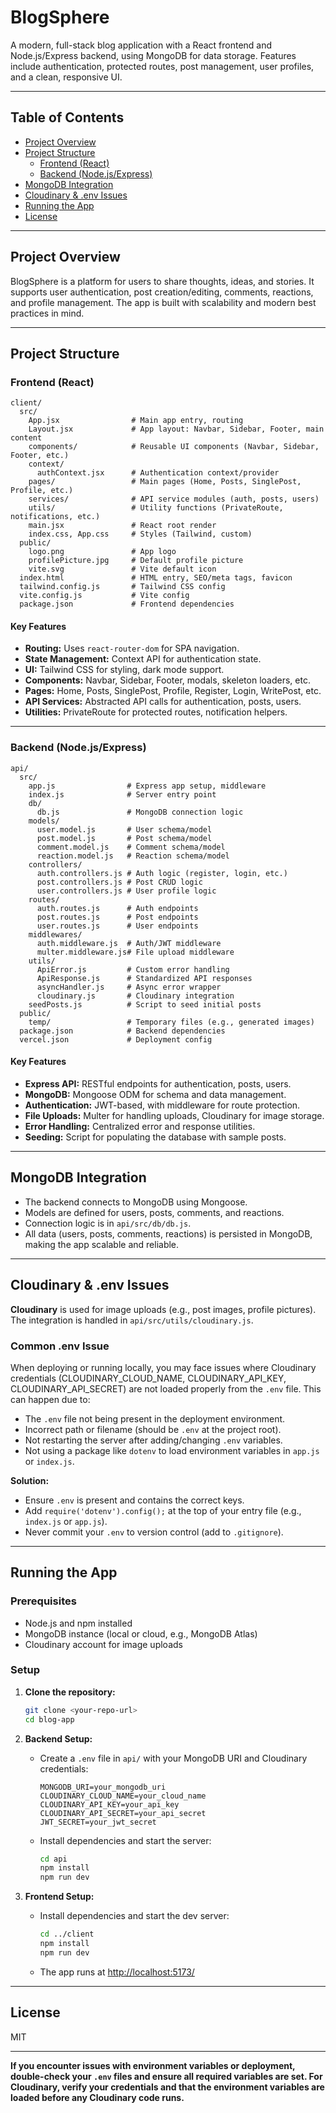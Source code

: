 # BlogSphere

A modern, full-stack blog application with a React frontend and Node.js/Express backend, using MongoDB for data storage. Features include authentication, protected routes, post management, user profiles, and a clean, responsive UI.

---

## Table of Contents

- [Project Overview](#project-overview)
- [Project Structure](#project-structure)
  - [Frontend (React)](#frontend-react)
  - [Backend (Node.js/Express)](#backend-nodejsexpress)
- [MongoDB Integration](#mongodb-integration)
- [Cloudinary & .env Issues](#cloudinary--env-issues)
- [Running the App](#running-the-app)
- [License](#license)

---

## Project Overview

BlogSphere is a platform for users to share thoughts, ideas, and stories. It supports user authentication, post creation/editing, comments, reactions, and profile management. The app is built with scalability and modern best practices in mind.

---

## Project Structure

### Frontend (React)

```
client/
  src/
    App.jsx                # Main app entry, routing
    Layout.jsx             # App layout: Navbar, Sidebar, Footer, main content
    components/            # Reusable UI components (Navbar, Sidebar, Footer, etc.)
    context/
      authContext.jsx      # Authentication context/provider
    pages/                 # Main pages (Home, Posts, SinglePost, Profile, etc.)
    services/              # API service modules (auth, posts, users)
    utils/                 # Utility functions (PrivateRoute, notifications, etc.)
    main.jsx               # React root render
    index.css, App.css     # Styles (Tailwind, custom)
  public/
    logo.png               # App logo
    profilePicture.jpg     # Default profile picture
    vite.svg               # Vite default icon
  index.html               # HTML entry, SEO/meta tags, favicon
  tailwind.config.js       # Tailwind CSS config
  vite.config.js           # Vite config
  package.json             # Frontend dependencies
```

#### Key Features

- **Routing:** Uses `react-router-dom` for SPA navigation.
- **State Management:** Context API for authentication state.
- **UI:** Tailwind CSS for styling, dark mode support.
- **Components:** Navbar, Sidebar, Footer, modals, skeleton loaders, etc.
- **Pages:** Home, Posts, SinglePost, Profile, Register, Login, WritePost, etc.
- **API Services:** Abstracted API calls for authentication, posts, users.
- **Utilities:** PrivateRoute for protected routes, notification helpers.

---

### Backend (Node.js/Express)

```
api/
  src/
    app.js                # Express app setup, middleware
    index.js              # Server entry point
    db/
      db.js               # MongoDB connection logic
    models/
      user.model.js       # User schema/model
      post.model.js       # Post schema/model
      comment.model.js    # Comment schema/model
      reaction.model.js   # Reaction schema/model
    controllers/
      auth.controllers.js # Auth logic (register, login, etc.)
      post.controllers.js # Post CRUD logic
      user.controllers.js # User profile logic
    routes/
      auth.routes.js      # Auth endpoints
      post.routes.js      # Post endpoints
      user.routes.js      # User endpoints
    middlewares/
      auth.middleware.js  # Auth/JWT middleware
      multer.middleware.js# File upload middleware
    utils/
      ApiError.js         # Custom error handling
      ApiResponse.js      # Standardized API responses
      asyncHandler.js     # Async error wrapper
      cloudinary.js       # Cloudinary integration
    seedPosts.js          # Script to seed initial posts
  public/
    temp/                 # Temporary files (e.g., generated images)
  package.json            # Backend dependencies
  vercel.json             # Deployment config
```

#### Key Features

- **Express API:** RESTful endpoints for authentication, posts, users.
- **MongoDB:** Mongoose ODM for schema and data management.
- **Authentication:** JWT-based, with middleware for route protection.
- **File Uploads:** Multer for handling uploads, Cloudinary for image storage.
- **Error Handling:** Centralized error and response utilities.
- **Seeding:** Script for populating the database with sample posts.

---

## MongoDB Integration

- The backend connects to MongoDB using Mongoose.
- Models are defined for users, posts, comments, and reactions.
- Connection logic is in `api/src/db/db.js`.
- All data (users, posts, comments, reactions) is persisted in MongoDB, making the app scalable and reliable.

---

## Cloudinary & .env Issues

**Cloudinary** is used for image uploads (e.g., post images, profile pictures). The integration is handled in `api/src/utils/cloudinary.js`.

### Common .env Issue

When deploying or running locally, you may face issues where Cloudinary credentials (CLOUDINARY_CLOUD_NAME, CLOUDINARY_API_KEY, CLOUDINARY_API_SECRET) are not loaded properly from the `.env` file. This can happen due to:

- The `.env` file not being present in the deployment environment.
- Incorrect path or filename (should be `.env` at the project root).
- Not restarting the server after adding/changing `.env` variables.
- Not using a package like `dotenv` to load environment variables in `app.js` or `index.js`.

**Solution:**

- Ensure `.env` is present and contains the correct keys.
- Add `require('dotenv').config();` at the top of your entry file (e.g., `index.js` or `app.js`).
- Never commit your `.env` to version control (add to `.gitignore`).

---

## Running the App

### Prerequisites

- Node.js and npm installed
- MongoDB instance (local or cloud, e.g., MongoDB Atlas)
- Cloudinary account for image uploads

### Setup

1. **Clone the repository:**

   ```bash
   git clone <your-repo-url>
   cd blog-app
   ```

2. **Backend Setup:**

   - Create a `.env` file in `api/` with your MongoDB URI and Cloudinary credentials:
     ```
     MONGODB_URI=your_mongodb_uri
     CLOUDINARY_CLOUD_NAME=your_cloud_name
     CLOUDINARY_API_KEY=your_api_key
     CLOUDINARY_API_SECRET=your_api_secret
     JWT_SECRET=your_jwt_secret
     ```
   - Install dependencies and start the server:
     ```bash
     cd api
     npm install
     npm run dev
     ```

3. **Frontend Setup:**
   - Install dependencies and start the dev server:
     ```bash
     cd ../client
     npm install
     npm run dev
     ```
   - The app runs at [http://localhost:5173/](http://localhost:5173/)

---

## License

MIT

---

**If you encounter issues with environment variables or deployment, double-check your `.env` files and ensure all required variables are set. For Cloudinary, verify your credentials and that the environment variables are loaded before any Cloudinary code runs.**
